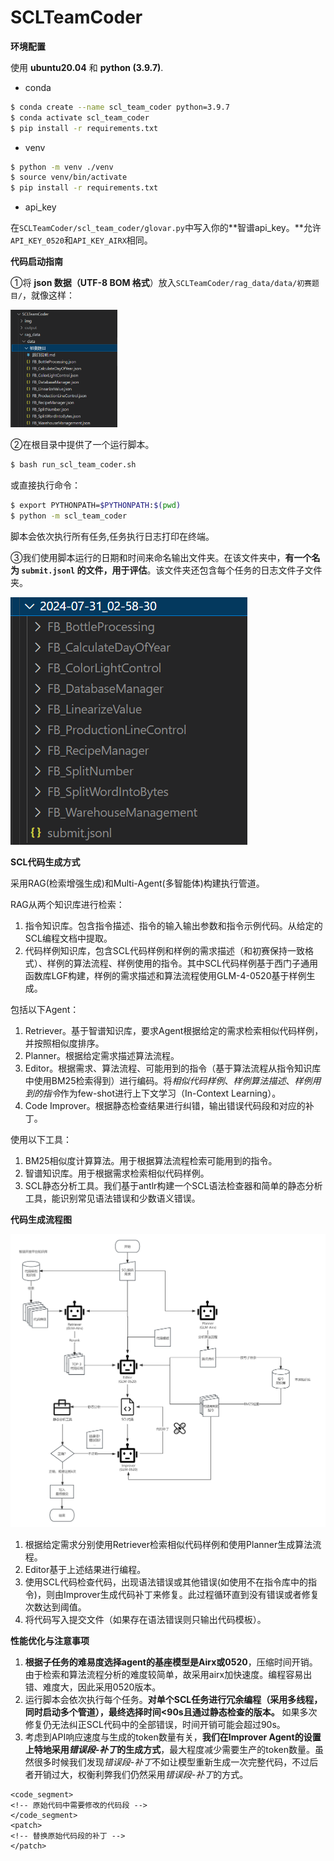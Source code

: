 # SCLTeamCoder

 **环境配置**

使用 **ubuntu20.04** 和 **python (3.9.7)**.

- conda

```bash
$ conda create --name scl_team_coder python=3.9.7
$ conda activate scl_team_coder
$ pip install -r requirements.txt
```
- venv

```bash
$ python -m venv ./venv
$ source venv/bin/activate
$ pip install -r requirements.txt
```

-  api_key

  在`SCLTeamCoder/scl_team_coder/glovar.py`中写入你的**智谱api_key。**允许`API_KEY_0520`和`API_KEY_AIRX`相同。

**代码启动指南**

①将 **json 数据（UTF-8 BOM 格式**）放入`SCLTeamCoder/rag_data/data/初赛题目/`，就像这样：

<img src="img/image-20240806161024828.png" alt="image-20240806161024828" style="zoom:33%;" />

②在根目录中提供了一个运行脚本。

```bash
$ bash run_scl_team_coder.sh
```

或直接执行命令：

```bash
$ export PYTHONPATH=$PYTHONPATH:$(pwd)
$ python -m scl_team_coder
```

脚本会依次执行所有任务,任务执行日志打印在终端。

③我们使用脚本运行的日期和时间来命名输出文件夹。在该文件夹中，**有一个名为 `submit.jsonl` 的文件，用于评估**。该文件夹还包含每个任务的日志文件子文件夹。

![image-20240806161126446](img/image-20240806161126446.png)

**SCL代码生成方式**

采用RAG(检索增强生成)和Multi-Agent(多智能体)构建执行管道。

RAG从两个知识库进行检索：

1. 指令知识库。包含指令描述、指令的输入输出参数和指令示例代码。从给定的SCL编程文档中提取。
2. 代码样例知识库，包含SCL代码样例和样例的需求描述（和初赛保持一致格式）、样例的算法流程、样例使用的指令。其中SCL代码样例基于西门子通用函数库LGF构建，样例的需求描述和算法流程使用GLM-4-0520基于样例生成。

包括以下Agent：

1. Retriever。基于智谱知识库，要求Agent根据给定的需求检索相似代码样例，并按照相似度排序。
2. Planner。根据给定需求描述算法流程。
3. Editor。根据需求、算法流程、可能用到的指令（基于算法流程从指令知识库中使用BM25检索得到）进行编码。将*相似代码样例*、*样例算法描述*、*样例用到的指令*作为few-shot进行上下文学习（In-Context Learning）。
4. Code Improver。根据静态检查结果进行纠错，输出错误代码段和对应的补丁。

使用以下工具：

1. BM25相似度计算算法。用于根据算法流程检索可能用到的指令。
2. 智谱知识库。用于根据需求检索相似代码样例。
3. SCL静态分析工具。我们基于antlr构建一个SCL语法检查器和简单的静态分析工具，能识别常见语法错误和少数语义错误。

**代码生成流程图**

![image](img/image.png)

1. 根据给定需求分别使用Retriever检索相似代码样例和使用Planner生成算法流程。
2. Editor基于上述结果进行编程。
3. 使用SCL代码检查代码，出现语法错误或其他错误(如使用不在指令库中的指令)，则由Improver生成代码补丁来修复。此过程循环直到没有错误或者修复次数达到阈值。
4. 将代码写入提交文件（如果存在语法错误则只输出代码模板）。

**性能优化与注意事项**

1. **根据子任务的难易度选择agent的基座模型是Airx或0520**，压缩时间开销。由于检索和算法流程分析的难度较简单，故采用airx加快速度。编程容易出错、难度大，因此采用0520版本。
2. 运行脚本会依次执行每个任务。**对单个SCL任务进行冗余编程（采用多线程，同时启动多个管道），最终选择时间<90s且通过静态检查的版本。** 如果多次修复仍无法纠正SCL代码中的全部错误，时间开销可能会超过90s。
3. 考虑到API响应速度与生成的token数量有关，**我们在Improver Agent的设置上特地采用*错误段-补丁*的生成方式**，最大程度减少需要生产的token数量。虽然很多时候我们发现*错误段-补丁*不如让模型重新生成一次完整代码，不过后者开销过大，权衡利弊我们仍然采用*错误段-补丁*的方式。
```scl
<code_segment>
<!-- 原始代码中需要修改的代码段 -->
</code_segment>
<patch>
<!-- 替换原始代码段的补丁 -->
</patch>
```
